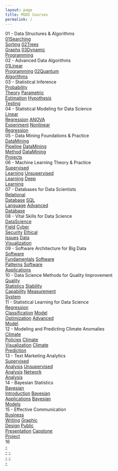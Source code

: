 ```yaml
---
layout: page
title: MSDS Courses
permalink: /
---
```


<div class="block" style="grid-template-columns: 1fr 1fr;">
  <div class="btn text">
    <div class="btn name">01 - Data Structures & Algorithms</div>
    <div class="row" style="grid-template-columns: 1fr 1fr 1fr;">
      <a href="/01-MSDS/DS01/" class="btn box1"><span class="btn box11">01</span>Searching<br>Sorting</a>
      <a href="/01-MSDS/DS02/" class="btn box1"><span class="btn box11">02</span>Trees<br>Graphs</a>
      <a href="/01-MSDS/DS03/" class="btn box1"><span class="btn box11">03</span>Dynamic<br>Programming</a>
    </div>
  </div>
  <div class="btn text">
    <div class="btn name">02 - Advanced Data Algorithms</div>
    <div class="row" style="grid-template-columns: 1fr 1fr 1fr;">
      <a href="/01-MSDS/DS04/" class="btn box1"><span class="btn box11">01</span>Linear<br>Programming</a>
      <a href="/01-MSDS/DS05/" class="btn box1"><span class="btn box11">02</span>Quantum<br>Algorithms</a>
    </div>
  </div>
</div>

<div class="block" style="grid-template-columns: 1fr 1fr;">
  <div class="btn text">
    <div class="btn name">03 - Statistical Inference</div>
    <div class="row" style="grid-template-columns: 1fr 1fr 1fr;">
      <a href="/01-MSDS/DS06/" class="btn box2">Probability<br>Theory</a>
      <a href="/01-MSDS/DS07/" class="btn box2">Parametric<br>Estimation</a>
      <a href="/01-MSDS/DS08/" class="btn box2">Hypothesis<br>Testing</a>
    </div>
  </div>
  <div class="btn text">
    <div class="btn name">04 - Statistical Modeling for Data Science</div>
    <div class="row" style="grid-template-columns: 1fr 1fr 1fr;">
      <a href="/01-MSDS/DS09/" class="btn box2">Linear<br>Regression</a>
      <a href="/01-MSDS/DS10/" class="btn box2">ANOVA<br>Experiment</a>
      <a href="/01-MSDS/DS11/" class="btn box2">Nonlinear<br>Regression</a>
    </div>
  </div>
</div>

<div class="block" style="grid-template-columns: 1fr 1fr;">
  <div class="btn text">
    <div class="btn name">05 - Data Mining Foundations & Practice</div>
    <div class="row" style="grid-template-columns: 1fr 1fr 1fr;">
      <a href="/01-MSDS/DS12/" class="btn box1">DataMining<br>Pipeline</a>
      <a href="/01-MSDS/DS13/" class="btn box1">DataMining<br>Method</a>
      <a href="/01-MSDS/DS14/" class="btn box1">DataMining<br>Projects</a>
    </div>
  </div>
  <div class="btn text">
    <div class="btn name">06 - Machine Learning Theory & Practice</div>
    <div class="row" style="grid-template-columns: 1fr 1fr 1fr;">
      <a href="/01-MSDS/DS15/" class="btn box1">Supervised<br>Learning</a>
      <a href="/01-MSDS/DS16/" class="btn box1">Unsupervised<br>Learning</a>
      <a href="/01-MSDS/DS17/" class="btn box1">Deep<br>Learning</a>
    </div>
  </div>
</div>

<div class="block" style="grid-template-columns: 1fr 1fr;">
  <div class="btn text">
    <div class="btn name">07 - Databases for Data Scientists</div>
    <div class="row" style="grid-template-columns: 1fr 1fr 1fr;">
      <a href="/01-MSDS/DS18/" class="btn box2">Relational<br>Database</a>
      <a href="/01-MSDS/DS19/" class="btn box2">SQL<br>Language</a>
      <a href="/01-MSDS/DS20/" class="btn box2">Advanced<br>Database</a>
    </div>
  </div>
  <div class="btn text">
    <div class="btn name">08 - Vital Skills for Data Science</div>
    <div class="row" style="grid-template-columns: 1fr 1fr 1fr 1fr;">
      <a href="/01-MSDS/DS21/" class="btn box2">DataScience<br>Field</a>
      <a href="/01-MSDS/DS22/" class="btn box2">Cyber<br>Security</a>
      <a href="/01-MSDS/DS23/" class="btn box2">Ethical<br>Issues</a>
      <a href="/01-MSDS/DS24/" class="btn box2">Data<br>Visualization</a>
    </div>
  </div>
</div>

<div class="block" style="grid-template-columns: 1fr 1fr;">
  <div class="btn text">
    <div class="btn name">09 - Software Architecture for Big Data</div>
    <div class="row" style="grid-template-columns: 1fr 1fr 1fr;">
      <a href="/01-MSDS/DS25/" class="btn box1">Software<br>Fundamentals</a>
      <a href="/01-MSDS/DS26/" class="btn box1">Software<br>Patterns</a>
      <a href="/01-MSDS/DS27/" class="btn box1">Software<br>Applications</a>
    </div>
  </div>
  <div class="btn text">
    <div class="btn name">10 - Data Science Methods for Quality Improvement</div>
    <div class="row" style="grid-template-columns: 1fr 1fr 1fr;">
      <a href="/01-MSDS/DS28/" class="btn box1">Quality<br>Statistics</a>
      <a href="/01-MSDS/DS29/" class="btn box1">Stability<br>Capability</a>
      <a href="/01-MSDS/DS30/" class="btn box1">Measurement<br>System</a>
    </div>
  </div>
</div>

<div class="block" style="grid-template-columns: 1fr 1fr;">
  <div class="btn text">
    <div class="btn name">11 - Statistical Learning for Data Science</div>
    <div class="row" style="grid-template-columns: 1fr 1fr 1fr;">
      <a href="/01-MSDS/DS31/" class="btn box2">Regression<br>Classification</a>
      <a href="/01-MSDS/DS32/" class="btn box2">Model<br>Optimization</a>
      <a href="/01-MSDS/DS33/" class="btn box2">Advanced<br>Model</a>
    </div>
  </div>
  <div class="btn text">
    <div class="btn name">12 - Modeling and Predicting Climate Anomalies</div>
    <div class="row" style="grid-template-columns: 1fr 1fr 1fr;">
      <a href="/01-MSDS/DS34/" class="btn box2">Climate<br>Policies</a>
      <a href="/01-MSDS/DS35/" class="btn box2">Climate<br>Visualization</a>
      <a href="/01-MSDS/DS36/" class="btn box2">Climate<br>Prediction</a>
    </div>
  </div>
</div>

<div class="block" style="grid-template-columns: 1fr 1fr;">
  <div class="btn text">
    <div class="btn name">13 - Text Marketing Analytics</div>
    <div class="row" style="grid-template-columns: 1fr 1fr 1fr;">
      <a href="/01-MSDS/DS37/" class="btn box1">Supervised<br>Analysis</a>
      <a href="/01-MSDS/DS38/" class="btn box1">Unsupervised<br>Analysis</a>
      <a href="/01-MSDS/DS39/" class="btn box1">Network<br>Analysis</a>
    </div>
  </div>
  <div class="btn text">
    <div class="btn name">14 - Bayesian Statistics</div>
    <div class="row" style="grid-template-columns: 1fr 1fr 1fr;">
      <a href="/01-MSDS/DS40/" class="btn box1">Bayesian<br>Introduction</a>
      <a href=""               class="btn box1">Bayesian<br>Applications</a>
      <a href=""               class="btn box1">Bayesian<br>Models</a>
    </div>
  </div>
</div>

<div class="block" style="grid-template-columns: 1fr 1fr;">
  <div class="btn text">
    <div class="btn name">15 - Effective Communication</div>
    <div class="row" style="grid-template-columns: 1fr 1fr 1fr 1fr;">
      <a href="/01-MSDS/DS43/" class="btn box2">Business<br>Writing</a>
      <a href="/01-MSDS/DS44/" class="btn box2">Graphic<br>Design</a>
      <a href="/01-MSDS/DS45/" class="btn box2">Public<br>Presentation</a>
      <a href="/01-MSDS/DS46/" class="btn box2">Capstone<br>Project</a>
    </div>
  </div>
  <div class="btn text">
    <div class="btn name">16</div>
    <div class="row" style="grid-template-columns: 1fr 1fr 1fr;">
      <a href=""               class="btn box2">-<br>-</a>
      <a href=""               class="btn box2">-<br>-</a>
      <a href=""               class="btn box2">-<br>-</a>
    </div>
  </div>
</div>
